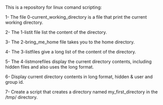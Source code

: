 This is a repository for linux comand scripting:

1- The file 0-current_working_directory is a file that print the current working directory.

2- The 1-listit file list the content of the directory.

3- The 2-bring_me_home file takes you to the home directory.

4- The 3-listfiles give a long list of the content of the directory.

5- The 4-listmorefiles display the current directory contents, including hidden files and also uses the long format.

6- Display current directory contents in long format, hidden & user and group id.


7- Create a script that creates a directory named my_first_directory in the /tmp/ directory.

